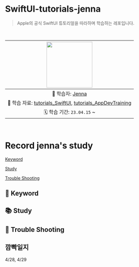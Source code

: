 # SwiftUI-tutorials-jenna

> Apple의 공식 SwiftUI 튜토리얼을 따라하며 학습하는 레포입니다.

<br>

|<img src="https://avatars.githubusercontent.com/u/67406889?v=4" width=150>|
|:---:|
|🍏 학습자: [Jenna](https://github.com/ueunli)|
|🔗 학습 자료: [tutorials_SwiftUI](https://developer.apple.com/tutorials/swiftui), [tutorials_AppDevTraining](https://developer.apple.com/tutorials/app-dev-training)|
|🗓️ 학습 기간: `23.04.15` ~ |

<br>

# Record jenna's study

[Keyword](#-keyword)

[Study](#-study)

[Trouble Shooting](#-trouble-shooting)

## 🔑 Keyword

## 📚 Study

## 🏀 Trouble Shooting

## 깜빡일지
4/28, 4/29
